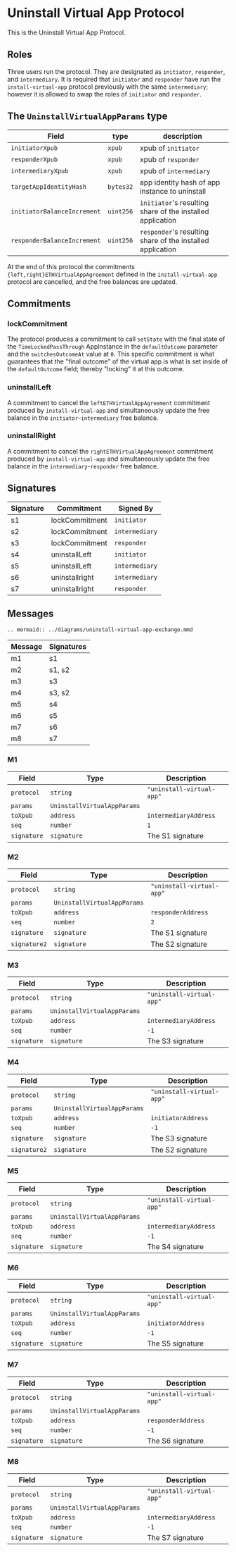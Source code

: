 # Uninstall Virtual App Protocol

This is the Uninstall Virtual App Protocol.

## Roles

Three users run the protocol. They are designated as `initiator`, `responder`, and `intermediary`. It is required that `initiator` and `responder` have run the `install-virtual-app` protocol previously with the same `intermediary`; however it is allowed to swap the roles of `initiator` and `responder`.

## The `UninstallVirtualAppParams` type

| Field                       | type      | description                                                |
| --------------------------- | --------- | ---------------------------------------------------------- |
| `initiatorXpub`             | `xpub`    | xpub of `initiator`                                        |
| `responderXpub`             | `xpub`    | xpub of `responder`                                        |
| `intermediaryXpub`          | `xpub`    | xpub of `intermediary`                                     |
| `targetAppIdentityHash`     | `bytes32` | app identity hash of app instance to uninstall             |
| `initiatorBalanceIncrement` | `uint256` | `initiator`'s resulting share of the installed application |
| `responderBalanceIncrement` | `uint256` | `responder`'s resulting share of the installed application |

At the end of this protocol the commitments `{left,right}ETHVirtualAppAgreement` defined in the `install-virtual-app` protocol are cancelled, and the free balances are updated.

## Commitments

### lockCommitment

The protocol produces a commitment to call `setState` with the final state of the `TimeLockedPassThrough` AppInstance in the `defaultOutcome` parameter and the `switchesOutcomeAt` value at `0`. This specific commitment is what guarantees that the "final outcome" of the virtual app is what is set inside of the `defaultOutcome` field; thereby "locking" it at this outcome.

### uninstallLeft

A commitment to cancel the `leftETHVirtualAppAgreement` commitment produced by `install-virtual-app` and simultaneously update the free balance in the `initiator`-`intermediary` free balance.

### uninstallRight

A commitment to cancel the `rightETHVirtualAppAgreement` commitment produced by `install-virtual-app` and simultaneously update the free balance in the `intermediary`-`responder` free balance.

## Signatures

| Signature | Commitment     | Signed By      |
| --------- | -------------- | -------------- |
| s1        | lockCommitment | `initiator`    |
| s2        | lockCommitment | `intermediary` |
| s3        | lockCommitment | `responder`    |
| s4        | uninstallLeft  | `initiator`    |
| s5        | uninstallLeft  | `intermediary` |
| s6        | uninstallright | `intermediary` |
| s7        | uninstallright | `responder`    |

## Messages

```eval_rst
.. mermaid:: ../diagrams/uninstall-virtual-app-exchange.mmd
```

| Message | Signatures |
| ------- | ---------- |
| m1      | s1         |
| m2      | s1, s2     |
| m3      | s3         |
| m4      | s3, s2     |
| m5      | s4         |
| m6      | s5         |
| m7      | s6         |
| m8      | s7         |

### M1

| Field       | Type                        | Description               |
| ----------- | --------------------------- | ------------------------- |
| `protocol`  | `string`                    | `"uninstall-virtual-app"` |
| `params`    | `UninstallVirtualAppParams` |                           |
| `toXpub`    | `address`                   | `intermediaryAddress`     |
| `seq`       | `number`                    | `1`                       |
| `signature` | `signature`                 | The S1 signature          |

### M2

| Field        | Type                        | Description               |
| ------------ | --------------------------- | ------------------------- |
| `protocol`   | `string`                    | `"uninstall-virtual-app"` |
| `params`     | `UninstallVirtualAppParams` |                           |
| `toXpub`     | `address`                   | `responderAddress`        |
| `seq`        | `number`                    | `2`                       |
| `signature`  | `signature`                 | The S1 signature          |
| `signature2` | `signature`                 | The S2 signature          |

### M3

| Field       | Type                        | Description               |
| ----------- | --------------------------- | ------------------------- |
| `protocol`  | `string`                    | `"uninstall-virtual-app"` |
| `params`    | `UninstallVirtualAppParams` |                           |
| `toXpub`    | `address`                   | `intermediaryAddress`     |
| `seq`       | `number`                    | `-1`                      |
| `signature` | `signature`                 | The S3 signature          |

### M4

| Field        | Type                        | Description               |
| ------------ | --------------------------- | ------------------------- |
| `protocol`   | `string`                    | `"uninstall-virtual-app"` |
| `params`     | `UninstallVirtualAppParams` |                           |
| `toXpub`     | `address`                   | `initiatorAddress`        |
| `seq`        | `number`                    | `-1`                      |
| `signature`  | `signature`                 | The S3 signature          |
| `signature2` | `signature`                 | The S2 signature          |

### M5

| Field       | Type                        | Description               |
| ----------- | --------------------------- | ------------------------- |
| `protocol`  | `string`                    | `"uninstall-virtual-app"` |
| `params`    | `UninstallVirtualAppParams` |                           |
| `toXpub`    | `address`                   | `intermediaryAddress`     |
| `seq`       | `number`                    | `-1`                      |
| `signature` | `signature`                 | The S4 signature          |

### M6

| Field       | Type                        | Description               |
| ----------- | --------------------------- | ------------------------- |
| `protocol`  | `string`                    | `"uninstall-virtual-app"` |
| `params`    | `UninstallVirtualAppParams` |                           |
| `toXpub`    | `address`                   | `initiatorAddress`        |
| `seq`       | `number`                    | `-1`                      |
| `signature` | `signature`                 | The S5 signature          |

### M7

| Field       | Type                        | Description               |
| ----------- | --------------------------- | ------------------------- |
| `protocol`  | `string`                    | `"uninstall-virtual-app"` |
| `params`    | `UninstallVirtualAppParams` |                           |
| `toXpub`    | `address`                   | `responderAddress`        |
| `seq`       | `number`                    | `-1`                      |
| `signature` | `signature`                 | The S6 signature          |

### M8

| Field       | Type                        | Description               |
| ----------- | --------------------------- | ------------------------- |
| `protocol`  | `string`                    | `"uninstall-virtual-app"` |
| `params`    | `UninstallVirtualAppParams` |                           |
| `toXpub`    | `address`                   | `intermediaryAddress`     |
| `seq`       | `number`                    | `-1`                      |
| `signature` | `signature`                 | The S7 signature          |
